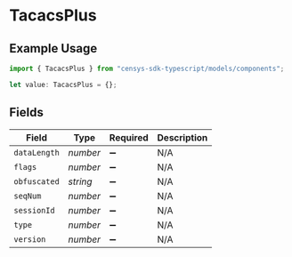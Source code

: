 # TacacsPlus

## Example Usage

```typescript
import { TacacsPlus } from "censys-sdk-typescript/models/components";

let value: TacacsPlus = {};
```

## Fields

| Field              | Type               | Required           | Description        |
| ------------------ | ------------------ | ------------------ | ------------------ |
| `dataLength`       | *number*           | :heavy_minus_sign: | N/A                |
| `flags`            | *number*           | :heavy_minus_sign: | N/A                |
| `obfuscated`       | *string*           | :heavy_minus_sign: | N/A                |
| `seqNum`           | *number*           | :heavy_minus_sign: | N/A                |
| `sessionId`        | *number*           | :heavy_minus_sign: | N/A                |
| `type`             | *number*           | :heavy_minus_sign: | N/A                |
| `version`          | *number*           | :heavy_minus_sign: | N/A                |
